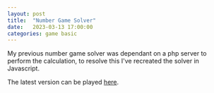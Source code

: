 ```yaml
---
layout: post
title:  "Number Game Solver"
date:   2023-03-13 17:00:00
categories: game basic
---
```


My previous number game solver was dependant on a php server to perform the calculation, to resolve this I've recreated the solver in Javascript.

The latest version can be played [here][play-link].


[play-link]: https://payamben.github.io/countdown-number-game-solver/
